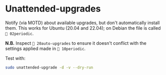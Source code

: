 # Unattended-upgrades

Notify (via MOTD) about available upgrades, but don't automatically install
them. This works for Ubuntu (20.04 and 22.04); on Debian the file is called
`📄 02periodic`.

**N.B.** Inspect `📄 20auto-upgrades` to ensure it doesn't conflict with the
settings applied made in `📄 10periodic`.

Test with:

```bash
sudo unattended-upgrade -d -v --dry-run
```
